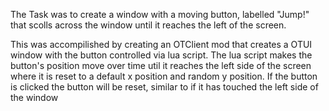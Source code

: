 The Task was to create a window with a moving button, labelled "Jump!" that scolls across the window until it reaches the left of the screen.

This was accompilished by creating an OTClient mod that creates a OTUI window with the button controlled via lua script. The lua script makes the button's position move over time util it reaches the left side of the screen where it is reset to a default x position and random y position. 
If the button is clicked the button will be reset, similar to if it has touched the left side of the window
